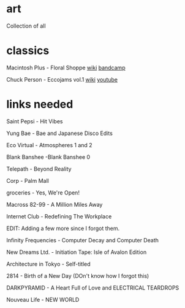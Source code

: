 # art
Collection of all 

# classics

Macintosh Plus - Floral Shoppe [wiki](https://en.wikipedia.org/wiki/Floral_Shoppe) [bandcamp](https://vektroid.bandcamp.com/album/floral-shoppe)  

Chuck Person - Eccojams vol.1 [wiki](https://en.wikipedia.org/wiki/Chuck_Person%27s_Eccojams_Vol._1) [youtube](https://www.youtube.com/watch?v=unN7QvSWSTo)

# links needed

Saint Pepsi - Hit Vibes

Yung Bae - Bae and Japanese Disco Edits

Eco Virtual - Atmospheres 1 and 2

Blank Banshee -Blank Banshee 0

Telepath - Beyond Reality

Corp - Palm Mall

groceries - Yes, We're Open!

Macross 82-99 - A Million Miles Away

Internet Club - Redefining The Workplace

EDIT: Adding a few more since I forgot them.

Infinity Frequencies - Computer Decay and Computer Death

New Dreams Ltd. - Initiation Tape: Isle of Avalon Edition

Architecture in Tokyo - Self-titled

2814 - Birth of a New Day (DOn't know how I forgot this)

DARKPYRAMID - A Heart Full of Love and ELECTRICAL TEARDROPS

Nouveau Life - NEW WORLD

